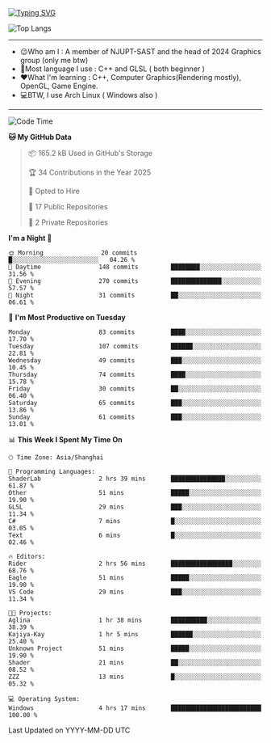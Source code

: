 <a href="https://git.io/typing-svg">
  <img src="https://readme-typing-svg.demolab.com?font=Fira+Code&pause=1000&random=false&width=435&separator=%3D&lines=std%3A%3Aprintln(%22Hello,+world!%22);" alt="Typing SVG" />
</a>

![Top Langs](https://github-readme-stats.vercel.app/api/top-langs/?username=FOTH0626&theme=transparent)

---

- 😉Who am I : A member of NJUPT-SAST and the head of 2024 Graphics group (only me btw)
- 📖Most language I use : C++ and GLSL ( both beginner )
- ❤What I'm learning : C++, Computer Graphics(Rendering mostly), OpenGL, Game Engine.
- 💻BTW, I use Arch Linux ( Windows also )
---
<!--START_SECTION:waka-->
![Code Time](http://img.shields.io/badge/Code%20Time-130%20hrs%2035%20mins-blue)

**🐱 My GitHub Data** 

> 📦 165.2 kB Used in GitHub's Storage 
 > 
> 🏆 34 Contributions in the Year 2025
 > 
> 💼 Opted to Hire
 > 
> 📜 17 Public Repositories 
 > 
> 🔑 2 Private Repositories 
 > 
**I'm a Night 🦉** 

```text
🌞 Morning                20 commits          █░░░░░░░░░░░░░░░░░░░░░░░░   04.26 % 
🌆 Daytime                148 commits         ████████░░░░░░░░░░░░░░░░░   31.56 % 
🌃 Evening                270 commits         ██████████████░░░░░░░░░░░   57.57 % 
🌙 Night                  31 commits          ██░░░░░░░░░░░░░░░░░░░░░░░   06.61 % 
```
📅 **I'm Most Productive on Tuesday** 

```text
Monday                   83 commits          ████░░░░░░░░░░░░░░░░░░░░░   17.70 % 
Tuesday                  107 commits         ██████░░░░░░░░░░░░░░░░░░░   22.81 % 
Wednesday                49 commits          ███░░░░░░░░░░░░░░░░░░░░░░   10.45 % 
Thursday                 74 commits          ████░░░░░░░░░░░░░░░░░░░░░   15.78 % 
Friday                   30 commits          ██░░░░░░░░░░░░░░░░░░░░░░░   06.40 % 
Saturday                 65 commits          ███░░░░░░░░░░░░░░░░░░░░░░   13.86 % 
Sunday                   61 commits          ███░░░░░░░░░░░░░░░░░░░░░░   13.01 % 
```


📊 **This Week I Spent My Time On** 

```text
🕑︎ Time Zone: Asia/Shanghai

💬 Programming Languages: 
ShaderLab                2 hrs 39 mins       ███████████████░░░░░░░░░░   61.87 % 
Other                    51 mins             █████░░░░░░░░░░░░░░░░░░░░   19.90 % 
GLSL                     29 mins             ███░░░░░░░░░░░░░░░░░░░░░░   11.34 % 
C#                       7 mins              █░░░░░░░░░░░░░░░░░░░░░░░░   03.05 % 
Text                     6 mins              █░░░░░░░░░░░░░░░░░░░░░░░░   02.46 % 

🔥 Editors: 
Rider                    2 hrs 56 mins       █████████████████░░░░░░░░   68.76 % 
Eagle                    51 mins             █████░░░░░░░░░░░░░░░░░░░░   19.90 % 
VS Code                  29 mins             ███░░░░░░░░░░░░░░░░░░░░░░   11.34 % 

🐱‍💻 Projects: 
Aglina                   1 hr 38 mins        ██████████░░░░░░░░░░░░░░░   38.39 % 
Kajiya-Kay               1 hr 5 mins         ██████░░░░░░░░░░░░░░░░░░░   25.40 % 
Unknown Project          51 mins             █████░░░░░░░░░░░░░░░░░░░░   19.90 % 
Shader                   21 mins             ██░░░░░░░░░░░░░░░░░░░░░░░   08.52 % 
ZZZ                      13 mins             █░░░░░░░░░░░░░░░░░░░░░░░░   05.32 % 

💻 Operating System: 
Windows                  4 hrs 17 mins       █████████████████████████   100.00 % 
```


 Last Updated on YYYY-MM-DD UTC
<!--END_SECTION:waka-->
